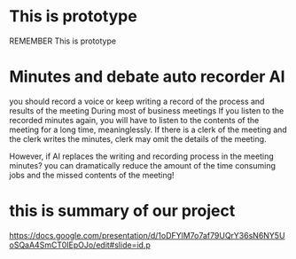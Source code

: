 # This is prototype
REMEMBER This is prototype


# Minutes and debate auto recorder AI
you should record a voice or keep writing a record of the process and results of the meeting During most of business meetings 
If you listen to the recorded minutes again, you will have to listen to the contents of the meeting for a long time, meaninglessly. 
If there is a clerk of the meeting and the clerk writes the minutes, clerk may omit the details of the meeting.


However, if AI replaces the writing and recording process in the meeting minutes?
you can dramatically reduce the amount of the time consuming jobs and the missed contents of the meeting!


# this is summary of our project
https://docs.google.com/presentation/d/1oDFYlM7o7af79UQrY36sN6NY5UoSQaA4SmCT0IEpOJo/edit#slide=id.p
